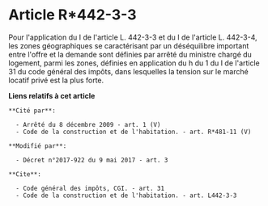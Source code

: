 # Article R*442-3-3

Pour l'application du I de l'article L. 442-3-3 et du I de l'article L. 442-3-4, les zones géographiques se caractérisant par
un déséquilibre important entre l'offre et la demande sont définies par arrêté du ministre chargé du logement, parmi les
zones, définies en application du h du 1 du I de l'article 31 du code général des impôts, dans lesquelles la tension sur le
marché locatif privé est la plus forte.

**Liens relatifs à cet article**

	**Cité par**:

	  - Arrêté du 8 décembre 2009 - art. 1 (V)
	  - Code de la construction et de l'habitation. - art. R*481-11 (V)

	**Modifié par**:

	  - Décret n°2017-922 du 9 mai 2017 - art. 3

	**Cite**:

	  - Code général des impôts, CGI. - art. 31
	  - Code de la construction et de l'habitation. - art. L442-3-3
